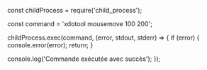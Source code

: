 const childProcess = require('child_process');

const command = 'xdotool mousemove 100 200';

childProcess.exec(command, (error, stdout, stderr) => {
  if (error) {
    console.error(error);
    return;
  }

  console.log('Commande exécutée avec succès');
});
